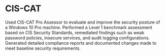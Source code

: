 # CIS-CAT
Used CIS-CAT Pro Assessor to evaluate and improve the security posture of a Windows 10 Pro machine. Performed a Level 1 benchmark assessment based on CIS Security Standards, remediated findings such as weak password policies, insecure services, and audit logging configurations. Generated detailed compliance reports and documented changes made to meet baseline security requirements.
